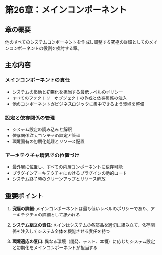 # 第26章：メインコンポーネント

## 章の概要
他のすべてのシステムコンポーネントを作成し調整する究極の詳細としてのメインコンポーネントの役割を検討する章。

## 主な内容

### メインコンポーネントの責任
- システムの起動と初期化を担当する最低レベルのポリシー
- すべてのファクトリーオブジェクトの作成と依存関係の注入
- 他のコンポーネントがビジネスロジックに集中できるよう環境を整備

### 設定と依存関係の管理
- システム設定の読み込みと解釈
- 依存関係注入コンテナの設定と管理
- 環境固有の初期化処理とリソース配置

### アーキテクチャ境界での位置づけ
- 最外層に位置し、すべての内層コンポーネントに依存可能
- プラグインアーキテクチャにおけるプラグインの動的ロード
- システム終了時のクリーンアップとリソース解放

## 重要ポイント

1. **究極の詳細**: メインコンポーネントは最も低いレベルのポリシーであり、アーキテクチャの詳細として扱われる

2. **システム組立の責任**: メインはシステムの各部品を適切に組み立て、依存関係を注入してシステム全体を機能させる責任を持つ

3. **環境適応の窓口**: 異なる環境（開発、テスト、本番）に応じたシステム設定と初期化をメインコンポーネントが担当する